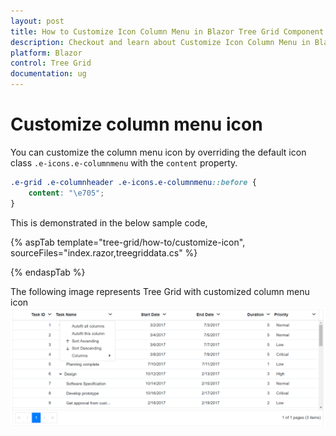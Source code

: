 ```yaml
---
layout: post
title: How to Customize Icon Column Menu in Blazor Tree Grid Component | Syncfusion
description: Checkout and learn about Customize Icon Column Menu in Blazor Tree Grid component of Syncfusion, and more details.
platform: Blazor
control: Tree Grid
documentation: ug
---
```


# Customize column menu icon

You can customize the column menu icon by overriding the default icon class `.e-icons.e-columnmenu` with the `content` property.

```css
.e-grid .e-columnheader .e-icons.e-columnmenu::before {
    content: "\e705";
}
```

This is demonstrated in the below sample code,

{% aspTab template="tree-grid/how-to/customize-icon", sourceFiles="index.razor,treegriddata.cs" %}

{% endaspTab %}

The following image represents Tree Grid with customized column menu icon
![Customize column menu icon](../images/customize-column-menu-icon.png)